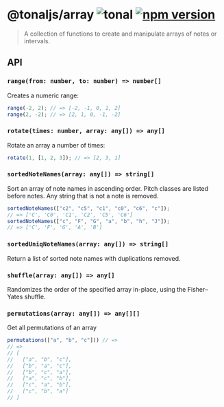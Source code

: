 # @tonaljs/array ![tonal](https://img.shields.io/badge/@tonaljs-array-yellow.svg?style=flat-square) [![npm version](https://img.shields.io/npm/v/@tonaljs/array.svg?style=flat-square)](https://www.npmjs.com/package/@tonaljs/array)

> A collection of functions to create and manipulate arrays of notes or intervals.

## API

### `range(from: number, to: number) => number[]`

Creates a numeric range:

```js
range(-2, 2); // => [-2, -1, 0, 1, 2]
range(2, -2); // => [2, 1, 0, -1, -2]
```

### `rotate(times: number, array: any[]) => any[]`

Rotate an array a number of times:

```js
rotate(1, [1, 2, 3]); // => [2, 3, 1]
```

### `sortedNoteNames(array: any[]) => string[]`

Sort an array of note names in ascending order. Pitch classes are listed before notes.
Any string that is not a note is removed.

```js
sortedNoteNames(["c2", "c5", "c1", "c0", "c6", "c"]);
// => ['C', 'C0', 'C1', 'C2', 'C5', 'C6']
sortedNoteNames(["c", "F", "G", "a", "b", "h", "J"]);
// => ['C', 'F', 'G', 'A', 'B']
```

### `sortedUniqNoteNames(array: any[]) => string[]`

Return a list of sorted note names with duplications removed.

### `shuffle(array: any[]) => any[]`

Randomizes the order of the specified array in-place, using the Fisher–Yates shuffle.

### `permutations(array: any[]) => any[][]`

Get all permutations of an array

```js
permutations(["a", "b", "c"])) // =>
// =>
// [
//   ["a", "b", "c"],
//   ["b", "a", "c"],
//   ["b", "c", "a"],
//   ["a", "c", "b"],
//   ["c", "a", "b"],
//   ["c", "b", "a"]
// ]
```
